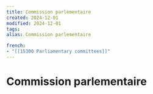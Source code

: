 ```yaml
---
title: Commission parlementaire
created: 2024-12-01
modified: 2024-12-01
tags: 
alias: Commission parlementaire

french:
- "[[15300 Parliamentary committees]]"
---
```

# Commission parlementaire
